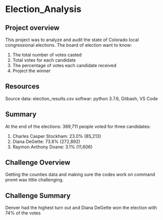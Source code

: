 # Election_Analysis


## Project overview
This project was to analyze and audit the state of Colorado local congressional elections. 
The board of election want to know:
1. The total number of votes casted
2. Total votes for each candidate 
3. The percentage of votes each candidate received 
4. Project the winner

## Resources
Source data: election_results.csv
softwar: python 3.7.6, Gitbash, VS Code 

## Summary
At the end of the elections:
369,711 people voted for three candidates:
 1. Charles Casper Stockham: 23.0% (85,213)
 2. Diana DeGette: 73.8% (272,892)
 3. Raymon Anthony Doane: 3.1% (11,606)

## Challenge Overview
Getting the counties data and making sure the codes work 
on command promt was little challenging. 



## Challenge Summary
Denver had the highest turn out and Diana DeGette
won the election with 74% of the votes
